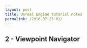 ```yaml
---
layout: post
title: Unreal Engine tutorial notes
permalink: /2016-07-23-01/
---
```


## 2 - Viewpoint Navigator

